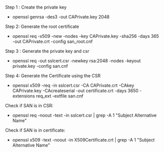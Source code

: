 Step 1 : Create the private key
* openssl genrsa -des3 -out CAPrivate.key 2048

Step 2: Generate the root certificate
* openssl req -x509 -new -nodes -key CAPrivate.key -sha256 -days 365 -out CAPrivate.crt -config san_root.cnf

Step 3 : Generate the private key and csr
* openssl req -out sslcert.csr -newkey rsa:2048 -nodes -keyout private.key -config san.cnf

Step 4: Generate the Certificate using the CSR
* openssl x509 -req -in sslcert.csr -CA CAPrivate.crt -CAkey CAPrivate.key -CAcreateserial -out certificate.crt -days 3650 -extensions req_ext -extfile san.cnf

Check if SAN is in CSR:
* openssl req -noout -text -in sslcert.csr | grep -A 1 "Subject Alternative Name"

Check if SAN is in certificate:
* openssl x509 -text -noout -in X509Certificate.crt | grep -A 1 "Subject Alternative Name"
